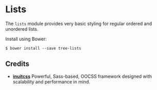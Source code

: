 # Lists

The `lists` module provides very basic styling for regular ordered and
unordered lists.

Install using Bower:

    $ bower install --save tree-lists

## Credits

* **[inuitcss](https://github.com/inuitcss)** Powerful, Sass-based, OOCSS
framework designed with scalability and performance in mind.
